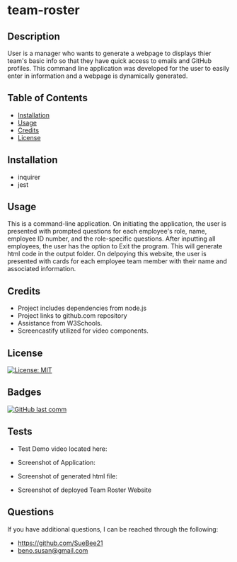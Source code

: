 # team-roster
  ## Description 
User is a manager who wants to generate a webpage to displays thier team's basic info so that they have quick access to emails and GitHub profiles.  This command line application was developed for the user to easily enter in information and a webpage is dynamically generated.
  
  ## Table of Contents
  
  * [Installation](#installation)
  * [Usage](#usage)
  * [Credits](#credits)
  * [License](#license)
  
  
  ## Installation
  * inquirer
  * jest

  
  ## Usage 
  This is a command-line application.  On initiating the application, the user is presented with prompted questions for each employee's role, name, employee ID number, and the role-specific questions.  After inputting all employees, the user has the option to Exit the program.  This will generate html code in the output folder.  On delpoying this website, the user is presented with cards for each employee team member with their name and associated information. 
  
  
  ## Credits
  * Project includes dependencies from node.js
  * Project links to github.com repository
  * Assistance from W3Schools.
  * Screencastify utilized for video components.
  
  
  ## License
  
 [![License: MIT](https://img.shields.io/badge/License-MIT-yellow.svg)](https://opensource.org/licenses/MIT)

  
  ## Badges
  
  [![GitHub last comm](https://img.shields.io/github/last-commit/google/skia.svg?style=flat)]()
  
  
  ## Tests

* Test Demo video located here:


* Screenshot of Application:


* Screenshot of generated html file:

* Screenshot of deployed Team Roster Website

  
## Questions
If you have additional questions, I can be reached through the following:
* https://github.com/SueBee21
* beno.susan@gmail.com
